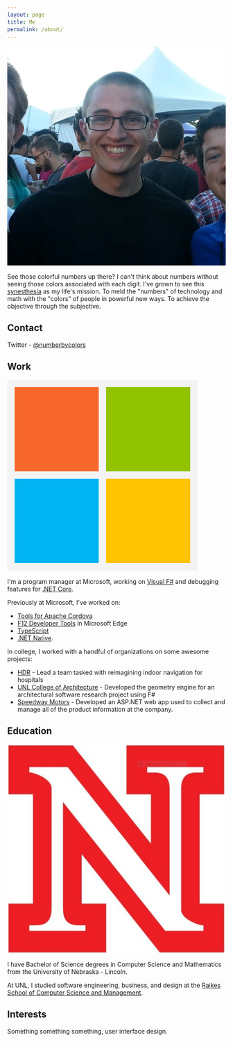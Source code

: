 ```yaml
---
layout: page
title: Me
permalink: /about/
---
```


<img class="portrait-photo centered" src="/images/me.jpg" alt="David Stephens">

See those colorful numbers up there? I can't think about numbers without seeing those colors associated with each digit. I've grown to see this [synesthesia](https://en.wikipedia.org/wiki/Synesthesia) as my life's mission. To meld the "numbers" of technology and math with the "colors" of people in powerful new ways. To achieve the objective through the subjective.

## Contact
Twitter - [@numberbycolors](https://twitter.com/NumberByColors)

## Work
<img class="logo centered" src="/images/microsoft-logo.png" alt="Microsoft">

I'm a program manager at Microsoft, working on [Visual F#](https://msdn.microsoft.com/en-us/library/dd233154.aspx) and debugging features for [.NET Core](https://dotnet.github.io/). 

Previously at Microsoft, I've worked on:

* [Tools for Apache Cordova](https://www.visualstudio.com/en-us/features/cordova-vs.aspx)
* [F12 Developer Tools](https://developer.microsoft.com/en-us/microsoft-edge/platform/documentation/f12-devtools-guide/) in Microsoft Edge
* [TypeScript](http://www.typescriptlang.org/)
* [.NET Native](https://msdn.microsoft.com/en-us/library/dn584397(v=vs.110).aspx).

In college, I worked with a handful of organizations on some awesome projects:

* [HDR](http://www.hdrinc.com/) - Lead a team tasked with reimagining indoor navigation for hospitals
* [UNL College of Architecture](http://architecture.unl.edu/) - Developed the geometry engine for an architectural software research project using F#
* [Speedway Motors](http://www.speedwaymotors.com/) - Developed an ASP.NET web app used to collect and manage all of the product information at the company.

## Education
<img class="logo centered" src="/images/unl-logo.png" alt="University of Nebraska - Lincoln">

I have Bachelor of Science degrees in Computer Science and Mathematics from the University of Nebraska - Lincoln. 

At UNL, I studied software engineering, business, and design at the [Raikes School of Computer Science and Management](http://raikes.unl.edu).

## Interests
Something something something, user interface design.



